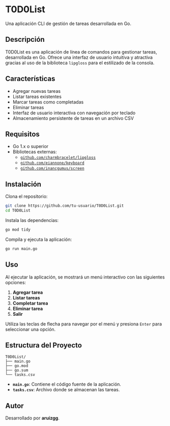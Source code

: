 # T0D0List

Una aplicación CLI de gestión de tareas desarrollada en Go.

## Descripción
T0D0List es una aplicación de línea de comandos para gestionar tareas, desarrollada en Go. Ofrece una interfaz de usuario intuitiva y atractiva gracias al uso de la biblioteca `lipgloss` para el estilizado de la consola.

## Características
- Agregar nuevas tareas
- Listar tareas existentes
- Marcar tareas como completadas
- Eliminar tareas
- Interfaz de usuario interactiva con navegación por teclado
- Almacenamiento persistente de tareas en un archivo CSV

## Requisitos
- Go 1.x o superior
- Bibliotecas externas:
  - [`github.com/charmbracelet/lipgloss`](https://github.com/charmbracelet/lipgloss)
  - [`github.com/eiannone/keyboard`](https://github.com/eiannone/keyboard)
  - [`github.com/inancgumus/screen`](https://github.com/inancgumus/screen)

## Instalación
Clona el repositorio:
```bash
git clone https://github.com/tu-usuario/T0D0List.git
cd T0D0List
```

Instala las dependencias:
```bash
go mod tidy
```

Compila y ejecuta la aplicación:
```bash
go run main.go
```

## Uso
Al ejecutar la aplicación, se mostrará un menú interactivo con las siguientes opciones:

1. **Agregar tarea**
2. **Listar tareas**
3. **Completar tarea**
4. **Eliminar tarea**
5. **Salir**

Utiliza las teclas de flecha para navegar por el menú y presiona `Enter` para seleccionar una opción.

## Estructura del Proyecto
```
T0D0List/
├── main.go
├── go.mod
├── go.sum
└── tasks.csv
```
- **`main.go`**: Contiene el código fuente de la aplicación.
- **`tasks.csv`**: Archivo donde se almacenan las tareas.

## Autor
Desarrollado por **aruizgg**.


